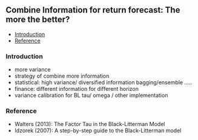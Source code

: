#

## Combine Information for return forecast: The more the better?


- [Introduction](#introduction)
- [Reference](#ref)



### Introduction <a name="introduction"></a>


- more variance
- strategy of combine more information
- statistical: high variance/ diversified information bagging/ensemble .....
- finance: different information for different horizon
- variance calibration for BL tau/ omega / other implementation




### Reference <a name="ref"></a>

- Walters (2013): The Factor Tau in the Black-Litterman Model
- Idzorek (2007): A step-by-step guide to the Black-Litterman model
